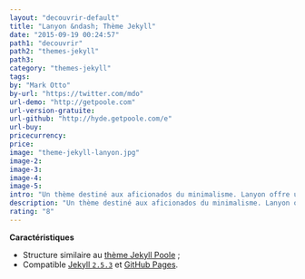 ```yaml
---
layout: "decouvrir-default"
title: "Lanyon &ndash; Thème Jekyll"
date: "2015-09-19 00:24:57"
path1: "decouvrir"
path2: "themes-jekyll"
path3:
category: "themes-jekyll"
tags:
by: "Mark Otto"
by-url: "https://twitter.com/mdo"
url-demo: "http://getpoole.com"
url-version-gratuite:
url-github: "http://hyde.getpoole.com/e"
url-buy:
pricecurrency:
price:
image: "theme-jekyll-lanyon.jpg"
image-2:
image-3:
image-4:
image-5:
intro: "Un thème destiné aux aficionados du minimalisme. Lanyon offre un design épuré accentuant la gravité du contenu avec son menu de navigation off canvas."
description: "Un thème destiné aux aficionados du minimalisme. Lanyon offre un design épuré accentuant la gravité du contenu avec son menu de navigation off canvas."
rating: "8"
---
```

**Caractéristiques**

* Structure similaire au [thème Jekyll Poole](/theme-jekyll-poole/) ;
* Compatible [Jekyll `2.5.3`](http://jekyllrb.com/) et [GitHub Pages](https://pages.github.com/).
